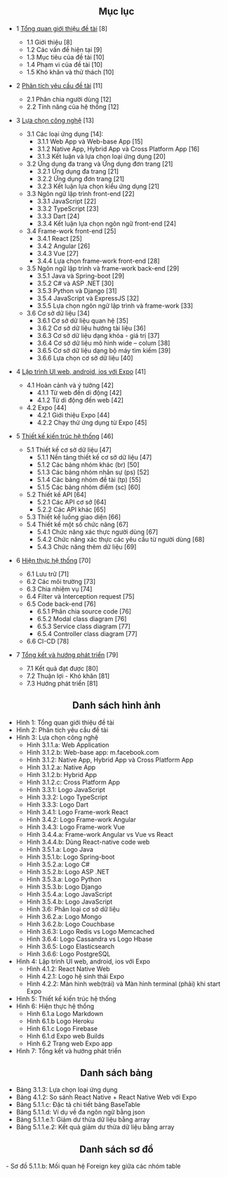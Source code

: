 <center> <h2>Mục lục</h2> </center>

- 1 [Tổng quan giới thiệu đề tài](https://github.com/datai999/thesis-document/blob/main/report/Chapter_1_intro.md#1-tổng-quan-giới-thiệu-đề-tài) [8]

  - 1.1 Giới thiệu [8]
  - 1.2 Các vấn đề hiện tại [9]
  - 1.3 Mục tiêu của đề tài [10]
  - 1.4 Phạm vi của đề tài [10]
  - 1.5 Khó khăn và thử thách [10]

- 2 [Phân tích yêu cầu đề tài](https://github.com/datai999/thesis-document/blob/main/report/Chapter_2_requirement.md#2-phân-tích-yêu-cầu-đề-tài) [11]

  - 2.1 Phân chia người dùng [12]
  - 2.2 Tính năng của hệ thống [12]

- 3 [Lựa chọn công nghệ](https://github.com/datai999/thesis-document/blob/main/report/Chapter_3_technology.md#3-lựa-chọn-công-nghệ) [13]

  - 3.1 Các loại ứng dụng [14]:
    - 3.1.1 Web App và Web-base App [15]
    - 3.1.2 Native App, Hybrid App và Cross Platform App [16]
    - 3.1.3 Kết luận và lựa chọn loại ứng dụng [20]
  - 3.2 Ứng dụng đa trang và Ứng dụng đơn trang [21]
    - 3.2.1 Ứng dụng đa trang [21]
    - 3.2.2 Ứng dụng đơn trang [21]
    - 3.2.3 Kết luận lựa chọn kiểu ứng dụng [21]
  - 3.3 Ngôn ngữ lập trình front-end [22]
    - 3.3.1 JavaScript [22]
    - 3.3.2 TypeScript [23]
    - 3.3.3 Dart [24]
    - 3.3.4 Kết luận lựa chọn ngôn ngữ front-end [24]
  - 3.4 Frame-work front-end [25]
    - 3.4.1 React [25]
    - 3.4.2 Angular [26]
    - 3.4.3 Vue [27]
    - 3.4.4 Lựa chọn frame-work front-end [28]
  - 3.5 Ngôn ngữ lập trình và frame-work back-end [29]
    - 3.5.1 Java và Spring-boot [29]
    - 3.5.2 C# và ASP .NET [30]
    - 3.5.3 Python và Django [31]
    - 3.5.4 JavaScript và ExpressJS [32]
    - 3.5.5 Lựa chọn ngôn ngữ lập trình và frame-work [33]
  - 3.6 Cơ sở dữ liệu [34]
    - 3.6.1 Cơ sở dữ liệu quan hệ [35]
    - 3.6.2 Cơ sở dữ liệu hướng tài liệu [36]
    - 3.6.3 Cơ sở dữ liệu dạng khóa - giá trị [37]
    - 3.6.4 Cơ sở dữ liệu mô hình wide – colum [38]
    - 3.6.5 Cơ sở dữ liệu dạng bộ máy tìm kiếm [39]
    - 3.6.6 Lựa chọn cơ sở dữ liệu [40]

<div style="page-break-after: always;"></div>

- 4 [Lập trình UI web, android, ios với Expo](https://github.com/datai999/thesis-document/blob/main/report/Chapter_4_expo_all_ui.md#4-lập-trình-ui-web-android-ios-với-expo) [41]

  - 4.1 Hoàn cảnh và ý tưởng [42]
    - 4.1.1 Từ web đến di động [42]
    - 4.1.2 Từ di động đến web [42]
  - 4.2 Expo [44]
    - 4.2.1 Giới thiệu Expo [44]
    - 4.2.2 Chạy thử ứng dụng từ Expo [45]

- 5 [Thiết kế kiến trúc hệ thống](https://github.com/datai999/thesis-document/blob/main/report/Chapter_5_achitechture_design.md#5-thiết-kế-kiến-trúc-hệ-thống) [46]

  - 5.1 Thiết kế cơ sở dữ liệu [47]
    - 5.1.1 Nền tảng thiết kế cơ sở dữ liệu [47]
    - 5.1.2 Các bảng nhóm khác (br) [50]
    - 5.1.3 Các bảng nhóm nhân sự (ps) [52]
    - 5.1.4 Các bảng nhóm đề tài (tp) [55]
    - 5.1.5 Các bảng nhóm điểm (sc) [60]
  - 5.2 Thiết kế API [64]
    - 5.2.1 Các API cơ sở [64]
    - 5.2.2 Các API khác [65]
  - 5.3 Thiết kế luồng giao diện [66]
  - 5.4 Thiết kế một số chức năng [67]
    - 5.4.1 Chức năng xác thực người dùng [67]
    - 5.4.2 Chức năng xác thực các yêu cầu từ người dùng [68]
    - 5.4.3 Chức năng thêm dữ liệu [69]

- 6 [Hiện thực hệ thống](https://github.com/datai999/thesis-document/blob/main/report/Chapter_6_implement.md#6-hiện-thực-hệ-thống) [70]

  - 6.1 Lưu trữ [71]
  - 6.2 Các môi trường [73]
  - 6.3 Chia nhiệm vụ [74]
  - 6.4 Filter và Interception request [75]
  - 6.5 Code back-end [76]
    - 6.5.1 Phân chia source code [76]
    - 6.5.2 Modal class diagram [76]
    - 6.5.3 Service class diagram [77]
    - 6.5.4 Controller class diagram [77]
  - 6.6 CI-CD [78]

- 7 [Tổng kết và hướng phát triển](https://github.com/datai999/thesis-document/blob/main/report/Chapter_7_result_develop.md#7-tổng-kết-và-hướng-phát-triển) [79]
  - 7.1 Kết quả đạt được [80]
  - 7.2 Thuận lợi - Khó khăn [81]
  - 7.3 Hướng phát triển [81]

<div style="page-break-after: always;"></div>

<center> <h2>Danh sách hình ảnh</h2> </center>

- Hình 1: Tổng quan giới thiệu đề tài
- Hình 2: Phân tích yêu cầu đề tài
- Hình 3: Lựa chọn công nghệ
  - Hình 3.1.1.a: Web Application
  - Hình 3.1.2.b: Web-base app: m.facebook.com
  - Hình 3.1.2: Native App, Hybrid App và Cross Platform App
  - Hình 3.1.2.a: Native App
  - Hình 3.1.2.b: Hybrid App
  - Hình 3.1.2.c: Cross Platform App
  - Hình 3.3.1: Logo JavaScript
  - Hình 3.3.2: Logo TypeScript
  - Hình 3.3.3: Logo Dart
  - Hình 3.4.1: Logo Frame-work React
  - Hình 3.4.2: Logo Frame-work Angular
  - Hình 3.4.3: Logo Frame-work Vue
  - Hình 3.4.4.a: Frame-work Angular vs Vue vs React
  - Hình 3.4.4.b: Dùng React-native code web
  - Hình 3.5.1.a: Logo Java
  - Hình 3.5.1.b: Logo Spring-boot
  - Hình 3.5.2.a: Logo C#
  - Hình 3.5.2.b: Logo ASP .NET
  - Hình 3.5.3.a: Logo Python
  - Hình 3.5.3.b: Logo Django
  - Hình 3.5.4.a: Logo JavaScript
  - Hình 3.5.4.b: Logo JavaScript
  - Hình 3.6: Phân loại cơ sở dữ liệu
  - Hình 3.6.2.a: Logo Mongo
  - Hình 3.6.2.b: Logo Couchbase
  - Hình 3.6.3: Logo Redis vs Logo Memcached
  - Hình 3.6.4: Logo Cassandra vs Logo Hbase
  - Hình 3.6.5: Logo Elasticsearch
  - Hình 3.6.6: Logo PostgreSQL
- Hình 4: Lập trình UI web, android, ios với Expo
  - Hình 4.1.2: React Native Web
  - Hình 4.2.1: Logo hệ sinh thái Expo
  - Hình 4.2.2: Màn hình web(trái) và Màn hình terminal (phải) khi start Expo
- Hình 5: Thiết kế kiến trúc hệ thống
- Hình 6: Hiện thực hệ thống
  - Hình 6.1.a Logo Markdown
  - Hình 6.1.b Logo Heroku
  - Hình 6.1.c Logo Firebase
  - Hình 6.1.d Expo web Builds
  - Hình 6.2 Trang web Expo app
- Hình 7: Tổng kết và hướng phát triển

<div style="page-break-after: always;"></div>

<center> <h2>Danh sách bảng</h2> </center>

- Bảng 3.1.3: Lựa chọn loại ứng dụng
- Bảng 4.1.2: So sánh React Native + React Native Web với Expo
- Bảng 5.1.1.c: Đặc tả chi tiết bảng BaseTable
- Bảng 5.1.1.d: Ví dụ về đa ngôn ngữ bằng json
- Bảng 5.1.1.e.1: Giảm dư thừa dữ liệu bằng array
- Bảng 5.1.1.e.2: Kết quả giảm dư thừa dữ liệu bằng array

<center><h2>Danh sách sơ đồ</h2></center>
- Sơ đồ 5.1.1.b: Mối quan hệ Foreign key giữa các nhóm table

<div style="page-break-after: always;"></div>
